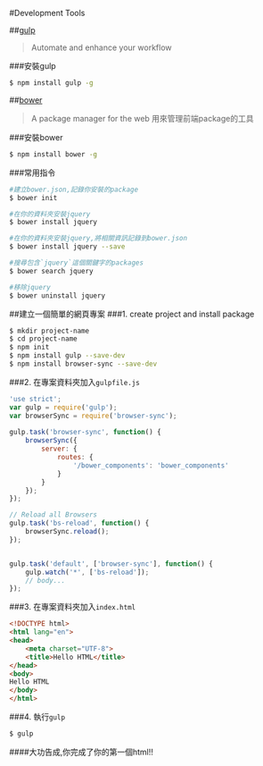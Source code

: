#Development Tools

##[gulp](http://gulpjs.com/)
>Automate and enhance your workflow

###安裝gulp
```bash
$ npm install gulp -g
```

##[bower](http://bower.io/)
>A package manager for the web
用來管理前端package的工具

###安裝bower
```bash
$ npm install bower -g
```

###常用指令
```bash
#建立bower.json,記錄你安裝的package
$ bower init

#在你的資料夾安裝jquery
$ bower install jquery 

#在你的資料夾安裝jquery,將相關資訊記錄到bower.json
$ bower install jquery --save

#搜尋包含`jquery`這個關鍵字的packages
$ bower search jquery

#移除jquery
$ bower uninstall jquery
```

##建立一個簡單的網頁專案
###1. create project and install package 
```sh
$ mkdir project-name
$ cd project-name
$ npm init
$ npm install gulp --save-dev
$ npm install browser-sync --save-dev
```

###2. 在專案資料夾加入`gulpfile.js`
```js
'use strict';
var gulp = require('gulp');
var browserSync = require('browser-sync');
 
gulp.task('browser-sync', function() {
    browserSync({
        server: {
            routes: {
                '/bower_components': 'bower_components'
            }
        }
    });
});

// Reload all Browsers
gulp.task('bs-reload', function() {
    browserSync.reload();
});


gulp.task('default', ['browser-sync'], function() {
    gulp.watch('*', ['bs-reload']);
    // body...
});
```

###3. 在專案資料夾加入`index.html`
```html
<!DOCTYPE html>
<html lang="en">
<head>
	<meta charset="UTF-8">
	<title>Hello HTML</title>
</head>
<body>
Hello HTML
</body>
</html>
```

###4. 執行`gulp`
```bash
$ gulp
```

####大功告成,你完成了你的第一個html!!